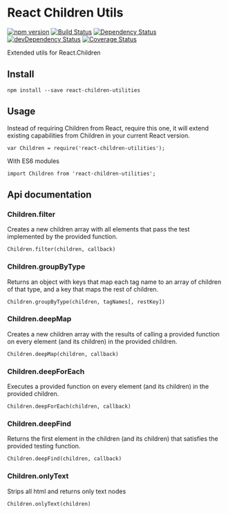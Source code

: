# React Children Utils

[![npm version][img-1]][1]
[![Build Status][img-2]][2]
[![Dependency Status][img-3]][3]
[![devDependency Status][img-4]][4]
[![Coverage Status][img-5]][5]

[img-1]: https://img.shields.io/npm/v/react-children-utilities.svg
[img-2]: https://travis-ci.org/fernandopasik/react-children-utilities.svg?branch=master
[img-3]: https://david-dm.org/fernandopasik/react-children-utilities.svg
[img-4]: https://david-dm.org/fernandopasik/react-children-utilities/dev-status.svg
[img-5]: https://img.shields.io/coveralls/fernandopasik/react-children-utilities.svg

[1]: https://www.npmjs.com/package/react-children-utilities "npm version"
[2]: https://travis-ci.org/fernandopasik/react-children-utilities "Build Status"
[3]: https://david-dm.org/fernandopasik/react-children-utilities "Dependency Status"
[4]: https://david-dm.org/fernandopasik/react-children-utilities#info=devDependencies "devDependency Status"
[5]: https://coveralls.io/r/fernandopasik/react-children-utilities "Coverage Status"

Extended utils for React.Children

## Install

```
npm install --save react-children-utilities
```

## Usage

Instead of requiring Children from React, require this one, it will extend existing capabilities from Children in your current React version.

```
var Children = require('react-children-utilities');
```

With ES6 modules

```
import Children from 'react-children-utilities';
```

## Api documentation

### Children.filter

Creates a new children array with all elements that pass the test implemented by the provided function.

```
Children.filter(children, callback)
```

### Children.groupByType

Returns an object with keys that map each tag name to an array of children of that type, and a key that maps the rest of children.

```
Children.groupByType(children, tagNames[, restKey])
```

### Children.deepMap

Creates a new children array with the results of calling a provided function on every element (and its children) in the provided children.

```
Children.deepMap(children, callback)
```

### Children.deepForEach

Executes a provided function on every element (and its children) in the provided children.

```
Children.deepForEach(children, callback)
```

### Children.deepFind

Returns the first element in the children (and its children) that satisfies the provided testing function.

```
Children.deepFind(children, callback)
```

### Children.onlyText

Strips all html and returns only text nodes

```
Children.onlyText(children)
```
